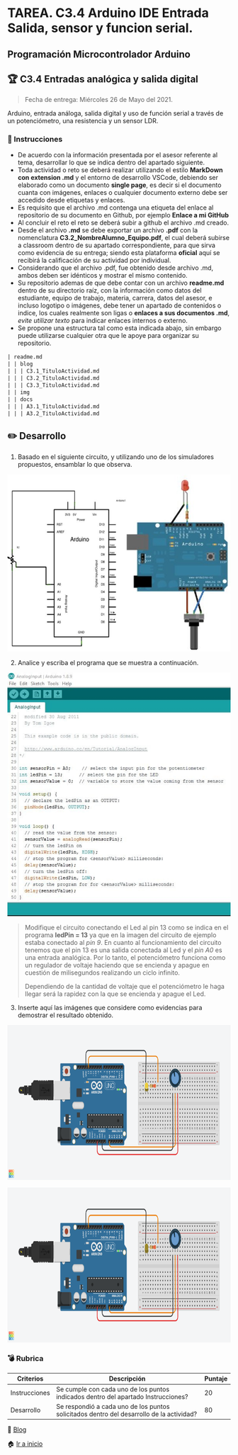 # TAREA. C3.4 Arduino IDE Entrada Salida, sensor y funcion serial.

## Programación Microcontrolador Arduino

## 🏆 C3.4 Entradas analógica y salida digital

> Fecha de entrega: Miércoles 26 de Mayo del 2021.
> 

Arduino, entrada análoga, salida digital y uso de función serial a través de un potenciómetro, una resistencia y un sensor LDR.

### 📘 Instrucciones

- De acuerdo con la información presentada por el asesor referente al tema, desarrollar lo que se indica dentro del apartado siguiente.
- Toda actividad o reto se deberá realizar utilizando el estilo **MarkDown con extension .md** y el entorno de desarrollo VSCode, debiendo ser elaborado como un documento **single page**, es decir si el documento cuanta con imágenes, enlaces o cualquier documento externo debe ser accedido desde etiquetas y enlaces.
- Es requisito que el archivo .md contenga una etiqueta del enlace al repositorio de su documento en Github, por ejemplo **Enlace a mi GitHub**
- Al concluir el reto el reto se deberá subir a github el archivo .md creado.
- Desde el archivo **.md** se debe exportar un archivo **.pdf** con la nomenclatura **C3.2_NombreAlumno_Equipo.pdf**, el cual deberá subirse a classroom dentro de su apartado correspondiente, para que sirva como evidencia de su entrega; siendo esta plataforma **oficial** aquí se recibirá la calificación de su actividad por individual.
- Considerando que el archivo .pdf, fue obtenido desde archivo .md, ambos deben ser idénticos y mostrar el mismo contenido.
- Su repositorio ademas de que debe contar con un archivo **readme.md** dentro de su directorio raíz, con la información como datos del estudiante, equipo de trabajo, materia, carrera, datos del asesor, e incluso logotipo o imágenes, debe tener un apartado de contenidos o indice, los cuales realmente son ligas o **enlaces a sus documentos .md**, *evite utilizar texto* para indicar enlaces internos o externo.
- Se propone una estructura tal como esta indicada abajo, sin embargo puede utilizarse cualquier otra que le apoye para organizar su repositorio.

``` 
| readme.md
| | blog
| | | C3.1_TituloActividad.md
| | | C3.2_TituloActividad.md
| | | C3.3_TituloActividad.md
| | img
| | docs
| | | A3.1_TituloActividad.md
| | | A3.2_TituloActividad.md
```

## ✏️ Desarrollo

1. Basado en el siguiente circuito, y utilizando uno de los simuladores propuestos, ensamblar lo que observa.

<p align="center">
    <img alt="esquematico" src="https://github.com/ShaaronPR/Tareas/blob/main/img/C3.4_ArduinoEsquematicoEntradaAnalogaSalidaDigital.png" width=600 height=400>
</p>

2. Analice y escriba el programa que se muestra a continuación.

<p align="center">
     <img alt="esquematico" src="https://github.com/ShaaronPR/Tareas/blob/main/img/C3.4_ArduinoProgramaEntradaAnalogaSalidaDigital.png" width=550 height=550>
</p>

> 
> Modifique el circuito conectando el Led al pin 13 como se indica en el programa **ledPin = 13** ya que en la imagen del circuito de ejemplo estaba conectado al *pin 9*. En cuanto al funcionamiento del circuito tenemos que el pin 13 es una salida conectada al Led y el *pin A0* es una entrada analógica. Por lo tanto, el potenciómetro funciona como un regulador de voltaje haciendo que se encienda y apague en cuestión de milisegundos realizando un ciclo infinito. 
> 
> Dependiendo de la cantidad de voltaje que el potenciómetro le haga llegar será la rapidez con la que se encienda y apague el Led.

> 

3. Inserte aquí las imágenes que considere como evidencias para demostrar el resultado obtenido.

<p align="center">
    <img alt="Arduino1" src="https://github.com/ShaaronPR/Tareas/blob/main/img/C3.4_Arduino_IDE-1.png" width=700 height=350>
</p>

<p align="center">
    <img alt="Arduino1" src="https://github.com/ShaaronPR/Tareas/blob/main/img/C3.4_Arduino_IDE-2.png" width=700 height=350>
</p>


### 💣 Rubrica

| Criterios     | Descripción                                                                                  | Puntaje |
| ------------- | -------------------------------------------------------------------------------------------- | ------- |
| Instrucciones | Se cumple con cada uno de los puntos indicados dentro del apartado Instrucciones?            | 20 |
| Desarrollo    | Se respondió a cada uno de los puntos solicitados dentro del desarrollo de la actividad?     | 80      |


📑 [Blog](https://github.com/ShaaronPR/Tareas/tree/main/blog)

🏠 [Ir a inicio](https://github.com/ShaaronPR/Tareas)
